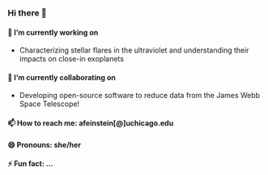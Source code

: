 ### Hi there 👋


#### 🔭 I’m currently working on 
- Characterizing stellar flares in the ultraviolet and understanding their impacts on close-in exoplanets

#### 👯 I’m currently collaborating on 
- Developing open-source software to reduce data from the James Webb Space Telescope!

#### 📫 How to reach me: afeinstein[@]uchicago.edu

#### 😄 Pronouns: she/her

#### ⚡ Fun fact: ...

